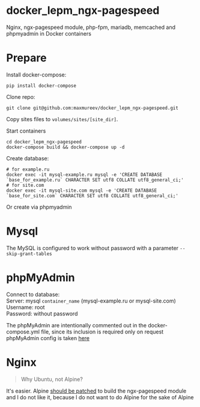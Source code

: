 # docker_lepm_ngx-pagespeed
Nginx, ngx-pagespeed module, php-fpm, mariadb, memcached and phpmyadmin in Docker containers

# Prepare
Install docker-compose:
```
pip install docker-compose
```
Clone repo:
```
git clone git@github.com:maxmureev/docker_lepm_ngx-pagespeed.git
```
Copy sites files to `volumes/sites/[site_dir]`.

Start containers
```
cd docker_lepm_ngx-pagespeed
docker-compose build && docker-compose up -d
```

Create database:
```
# for example.ru
docker exec -it mysql-example.ru mysql -e 'CREATE DATABASE `base_for_example.ru` CHARACTER SET utf8 COLLATE utf8_general_ci;'
# for site.com
docker exec -it mysql-site.com mysql -e 'CREATE DATABASE `base_for_site.com` CHARACTER SET utf8 COLLATE utf8_general_ci;'
```
Or create via phpmyadmin

# Mysql
The MySQL is configured to work without password with a parameter `--skip-grant-tables`

# phpMyAdmin
Connect to database:   
Server: mysql `container_name` (mysql-example.ru or mysql-site.com)   
Username: root   
Password: without password

The phpMyAdmin are intentionally commented out in the docker-compose.yml file, since its inclusion is required only on request   
phpMyAdmin config is taken [here](https://github.com/phpmyadmin/docker)

# Nginx

> Why Ubuntu, not Alpine?

It's easier. Alpine [ should be patched](https://github.com/wernight/docker-alpine-nginx-pagespeed/blob/master/Dockerfile) to build the ngx-pagespeed module and I do not like it, because I do not want to do Alpine for the sake of Alpine
